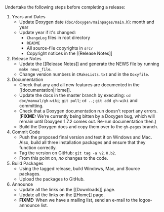 Undertake the following steps before completing a release:

1. Years and Dates
    * Update Doxygen date (`doc/doxygen/mainpages/main.h`): month and year
    * Update year if it's changed:
        * `ChangeLog` files in root directory
        * `README`
        * All source-file copyrights in `src/`
        * Copyright notices in the [[Release Notes]]
2. Release Notes
    * Update the [[Release Notes]] and generate the NEWS file by running `make news_file`.
    * Change version numbers in `CMakeLists.txt` and in the `Doxyfile`.
3. Documentation
    * Check that any and all new features are documented in the [[documentation|Home]].
    * Update the docs in the master branch by executing: `cd doc/manual/gh-wiki`; `git pull`; `cd ..`; `git add gh-wiki` and committing.
    * Check that a Doxygen documentation run doesn't report any errors. (**FIXME:** We're currently being bitten by a Doxygen bug, which will remain until Doxygen 1.7.2 comes out.  Re-run documentation then.)
    * Build the Doxygen docs and copy them over to the `gh-pages` branch.
4. Commit Code
    * Push the proposed final version and test it on Windows and Mac.  Also, build all three installation packages and ensure that they function correctly.
    * Tag the version on GitHub: `git tag -a v2.0.b2`.
    * From this point on, *no* changes to the code.
5. Build Packages
    * Using the tagged release, build Windows, Mac, and Source packages.
    * Upload the packages to GitHub.
6. Announce
    * Update all the links on the [[Downloads]] page.
    * Update all the links on the [[Home]] page.
    * **FIXME:** When we have a mailing list, send an e-mail to the logos-announce list.